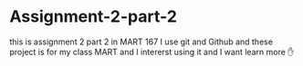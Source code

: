 # Assignment-2-part-2
this is assignment 2 part 2 in MART 167
I use git and Github and these project is for my class MART and I intererst using it and I want learn more  :raised_hand:
